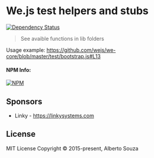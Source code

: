 # We.js test helpers and stubs

[![Dependency Status](https://david-dm.org/wejs/we-test-tools.png)](https://david-dm.org/wejs/we-test-tools)

> See avaible functions in lib folders

Usage example: https://github.com/wejs/we-core/blob/master/test/bootstrap.js#L13

#### NPM Info:
[![NPM](https://nodei.co/npm/we-test-tools.png?downloads=true&downloadRank=true&stars=true)](https://nodei.co/npm/we-test-tools/)

## Sponsors

- Linky - https://linkysystems.com

## License

MIT License Copyright © 2015-present, Alberto Souza
